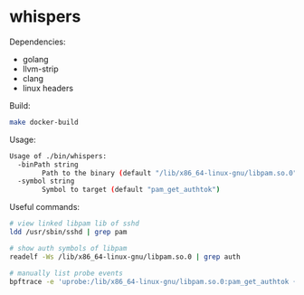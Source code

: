 whispers
========

Dependencies:

- golang
- llvm-strip
- clang
- linux headers

Build:

```sh
make docker-build
```

Usage:

```sh
Usage of ./bin/whispers:
  -binPath string
    	Path to the binary (default "/lib/x86_64-linux-gnu/libpam.so.0")
  -symbol string
    	Symbol to target (default "pam_get_authtok")
```

Useful commands:

```sh
# view linked libpam lib of sshd 
ldd /usr/sbin/sshd | grep pam

# show auth symbols of libpam
readelf -Ws /lib/x86_64-linux-gnu/libpam.so.0 | grep auth

# manually list probe events
bpftrace -e 'uprobe:/lib/x86_64-linux-gnu/libpam.so.0:pam_get_authtok { printf("pam_get_authtok called\n"); }'
```
